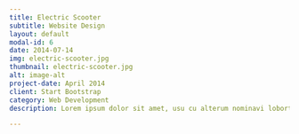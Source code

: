 ```yaml
---
title: Electric Scooter
subtitle: Website Design
layout: default
modal-id: 6
date: 2014-07-14
img: electric-scooter.jpg
thumbnail: electric-scooter.jpg
alt: image-alt
project-date: April 2014
client: Start Bootstrap
category: Web Development
description: Lorem ipsum dolor sit amet, usu cu alterum nominavi lobortis. At duo novum diceret. Tantas apeirian vix et, usu sanctus postulant inciderint ut, populo diceret necessitatibus in vim. Cu eum dicam feugiat noluisse.

---
```


